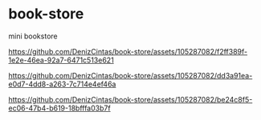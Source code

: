 # book-store
mini bookstore



https://github.com/DenizCintas/book-store/assets/105287082/f2ff389f-1e2e-46ea-92a7-6471c513e621






https://github.com/DenizCintas/book-store/assets/105287082/dd3a91ea-e0d7-4dd8-a263-7c714e4ef46a



https://github.com/DenizCintas/book-store/assets/105287082/be24c8f5-ec06-47b4-b619-18bfffa03b7f

